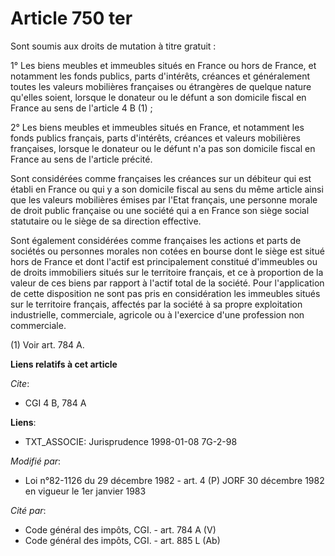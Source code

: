 # Article 750 ter

Sont soumis aux droits de mutation à titre gratuit :

1° Les biens meubles et immeubles situés en France ou hors de France, et notamment les fonds publics, parts d'intérêts,
créances et généralement toutes les valeurs mobilières françaises ou étrangères de quelque nature qu'elles soient, lorsque le
donateur ou le défunt a son domicile fiscal en France au sens de l'article 4 B (1) ;

2° Les biens meubles et immeubles situés en France, et notamment les fonds publics français, parts d'intérêts, créances et
valeurs mobilières françaises, lorsque le donateur ou le défunt n'a pas son domicile fiscal en France au sens de l'article
précité.

Sont considérées comme françaises les créances sur un débiteur qui est établi en France ou qui y a son domicile fiscal au
sens du même article ainsi que les valeurs mobilières émises par l'Etat français, une personne morale de droit public
française ou une société qui a en France son siège social statutaire ou le siège de sa direction effective.

Sont également considérées comme françaises les actions et parts de sociétés ou personnes morales non cotées en bourse dont
le siège est situé hors de France et dont l'actif est principalement constitué d'immeubles ou de droits immobiliers situés
sur le territoire français, et ce à proportion de la valeur de ces biens par rapport à l'actif total de la société. Pour
l'application de cette disposition ne sont pas pris en considération les immeubles situés sur le territoire français,
affectés par la société à sa propre exploitation industrielle, commerciale, agricole ou à l'exercice d'une profession non
commerciale.

(1) Voir art. 784 A.

**Liens relatifs à cet article**

_Cite_:

  - CGI 4 B, 784 A

**Liens**:

  - TXT_ASSOCIE: Jurisprudence 1998-01-08 7G-2-98

_Modifié par_:

  - Loi n°82-1126 du 29 décembre 1982 - art. 4 (P) JORF 30 décembre 1982 en vigueur le 1er janvier 1983

_Cité par_:

  - Code général des impôts, CGI. - art. 784 A (V)
  - Code général des impôts, CGI. - art. 885 L (Ab)
